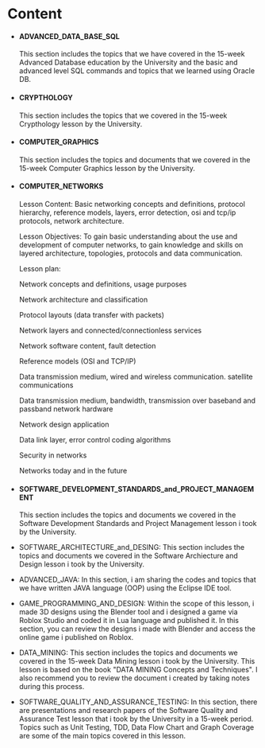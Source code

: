 # Content

* #### ADVANCED_DATA_BASE_SQL

     This section includes the topics that we have covered in the 15-week Advanced Database education by the University and the basic and advanced level SQL commands and topics that we learned using Oracle DB.


* #### CRYPTHOLOGY 

     This section includes the topics that we covered in the 15-week Crypthology lesson by the University.


* #### COMPUTER_GRAPHICS 

     This section includes the topics and documents that we covered in the 15-week Computer Graphics lesson by the University.
 

* #### COMPUTER_NETWORKS

     Lesson Content: Basic networking concepts and definitions, protocol hierarchy, reference models, layers, error detection, osi and tcp/ip protocols, network architecture.
  
     Lesson Objectives: To gain basic understanding about the use and development of computer networks, to gain knowledge and skills on layered architecture, topologies, protocols and data communication.
  
     Lesson plan:
     
     Network concepts and definitions, usage purposes
     
     Network architecture and classification
     
     Protocol layouts (data transfer with packets)
     
     Network layers and connected/connectionless services
     
     Network software content, fault detection
     
     Reference models (OSI and TCP/IP)
     
     Data transmission medium, wired and wireless communication. satellite communications
     
     Data transmission medium, bandwidth, transmission over baseband and passband network hardware
     
     Network design application
     
     Data link layer, error control coding algorithms
     
     Security in networks
     
     Networks today and in the future
     

 
* #### SOFTWARE_DEVELOPMENT_STANDARDS_and_PROJECT_MANAGEMENT

     This section includes the topics and documents we covered in the Software Development Standards and Project Management lesson i took by the University.


* SOFTWARE_ARCHITECTURE_and_DESING: This section includes the topics and documents we covered in the Software Archiecture and Design lesson i took by the University.


* ADVANCED_JAVA: In this section, i am sharing the codes and topics that we have written JAVA language (OOP) using the Eclipse IDE tool.


* GAME_PROGRAMMING_AND_DESIGN: Within the scope of this lesson, i made 3D designs using the Blender tool and i designed a game via Roblox Studio and coded it in Lua language and published it. In this section, you can review the designs i made with Blender and access the online game i published on Roblox.


* DATA_MINING: This section includes the topics and documents we covered in the 15-week Data Mining lesson i took by the University.
This lesson is based on the book "DATA MINING Concepts and Techniques".
I also recommend you to review the document i created by taking notes during this process.


* SOFTWARE_QUALITY_AND_ASSURANCE_TESTING: In this section, there are presentations and research papers of the Software Quality and Assurance Test lesson that i took by the University in a 15-week period. Topics such as Unit Testing, TDD, Data Flow Chart and Graph Coverage are some of the main topics covered in this lesson.


